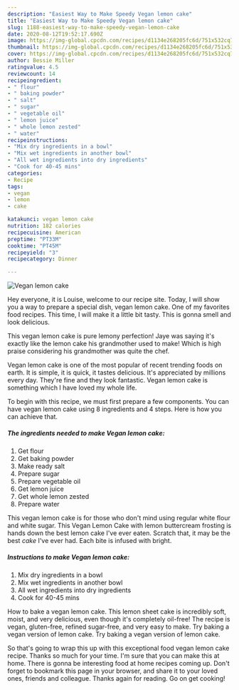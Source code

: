 ```yaml
---
description: "Easiest Way to Make Speedy Vegan lemon cake"
title: "Easiest Way to Make Speedy Vegan lemon cake"
slug: 1188-easiest-way-to-make-speedy-vegan-lemon-cake
date: 2020-08-12T19:52:17.690Z
image: https://img-global.cpcdn.com/recipes/d1134e268205fc6d/751x532cq70/vegan-lemon-cake-recipe-main-photo.jpg
thumbnail: https://img-global.cpcdn.com/recipes/d1134e268205fc6d/751x532cq70/vegan-lemon-cake-recipe-main-photo.jpg
cover: https://img-global.cpcdn.com/recipes/d1134e268205fc6d/751x532cq70/vegan-lemon-cake-recipe-main-photo.jpg
author: Bessie Miller
ratingvalue: 4.5
reviewcount: 14
recipeingredient:
- " flour"
- " baking powder"
- " salt"
- " sugar"
- " vegetable oil"
- " lemon juice"
- " whole lemon zested"
- " water"
recipeinstructions:
- "Mix dry ingredients in a bowl"
- "Mix wet ingredients in another bowl"
- "All wet ingredients into dry ingredients"
- "Cook for 40-45 mins"
categories:
- Recipe
tags:
- vegan
- lemon
- cake

katakunci: vegan lemon cake 
nutrition: 182 calories
recipecuisine: American
preptime: "PT33M"
cooktime: "PT45M"
recipeyield: "3"
recipecategory: Dinner

---
```



![Vegan lemon cake](https://img-global.cpcdn.com/recipes/d1134e268205fc6d/751x532cq70/vegan-lemon-cake-recipe-main-photo.jpg)

Hey everyone, it is Louise, welcome to our recipe site. Today, I will show you a way to prepare a special dish, vegan lemon cake. One of my favorites food recipes. This time, I will make it a little bit tasty. This is gonna smell and look delicious.

This vegan lemon cake is pure lemony perfection! Jaye was saying it&#39;s exactly like the lemon cake his grandmother used to make! Which is high praise considering his grandmother was quite the chef.

Vegan lemon cake is one of the most popular of recent trending foods on earth. It is simple, it is quick, it tastes delicious. It's appreciated by millions every day. They're fine and they look fantastic. Vegan lemon cake is something which I have loved my whole life.


To begin with this recipe, we must first prepare a few components. You can have vegan lemon cake using 8 ingredients and 4 steps. Here is how you can achieve that.

<!--inarticleads1-->

##### The ingredients needed to make Vegan lemon cake:

1. Get  flour
1. Get  baking powder
1. Make ready  salt
1. Prepare  sugar
1. Prepare  vegetable oil
1. Get  lemon juice
1. Get  whole lemon zested
1. Prepare  water


This vegan lemon cake is for those who don&#39;t mind using regular white flour and white sugar. This Vegan Lemon Cake with lemon buttercream frosting is hands down the best lemon cake I&#39;ve ever eaten. Scratch that, it may be the best *cake* I&#39;ve ever had. Each bite is infused with bright. 

<!--inarticleads2-->

##### Instructions to make Vegan lemon cake:

1. Mix dry ingredients in a bowl
1. Mix wet ingredients in another bowl
1. All wet ingredients into dry ingredients
1. Cook for 40-45 mins


How to bake a vegan lemon cake. This lemon sheet cake is incredibly soft, moist, and very delicious, even though it&#39;s completely oil-free! The recipe is vegan, gluten-free, refined sugar-free, and very easy to make. Try baking a vegan version of lemon cake. Try baking a vegan version of lemon cake. 

So that's going to wrap this up with this exceptional food vegan lemon cake recipe. Thanks so much for your time. I'm sure that you can make this at home. There is gonna be interesting food at home recipes coming up. Don't forget to bookmark this page in your browser, and share it to your loved ones, friends and colleague. Thanks again for reading. Go on get cooking!
